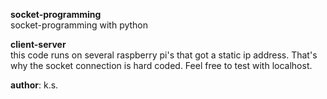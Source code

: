 **socket-programming**<br>
socket-programming with python

**client-server**<br>
this code runs on several raspberry pi's that got a static ip address. That's why the socket connection is hard coded. Feel free to test with localhost.

**author**: k.s.
